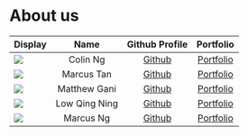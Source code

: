# About us

Display | Name | Github Profile | Portfolio 
--------|:----:|:--------------:|:---------:
![](https://via.placeholder.com/100.png?text=Photo) | Colin Ng | [Github](https://github.com/Colin386) | [Portfolio](./team/colinNg.md)
![](https://via.placeholder.com/100.png?text=Photo) | Marcus Tan | [Github](https://github.com/marcursor) | [Portfolio](./team/marcustan.md)
![](https://via.placeholder.com/100.png?text=Photo) | Matthew Gani | [Github](https://github.com/matthewgani) | [Portfolio](./team/matthewgani.md)
![](https://via.placeholder.com/100.png?text=Photo) | Low Qing Ning | [Github](https://github.com/ninggggx99) | [Portfolio](./team/ninggggx99.md)
![](https://via.placeholder.com/100.png?text=Photo) | Marcus Ng | [Github](https://github.com/Reinbowl) | [Portfolio](./team/Reinbowl.md)
